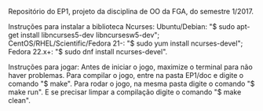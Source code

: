 Repositório do EP1, projeto da disciplina de OO da FGA, do semestre 1/2017.

Instruções para instalar a biblioteca Ncurses:
Ubuntu/Debian: "$ sudo apt-get install libncurses5-dev libncursesw5-dev";
CentOS/RHEL/Scientific/Fedora 21-: "$ sudo yum install ncurses-devel";
Fedora 22.x+: "$ sudo dnf install ncurses-devel".

Instruções para jogar:
Antes de iniciar o jogo, maximize o terminal para não haver problemas.
Para compilar o jogo, entre na pasta EP1/doc e digite o comando "$ make".
Para rodar o jogo, na mesma pasta digite o comando "$ make run".
E se precisar limpar a compilação digite o comando "$ make clean".